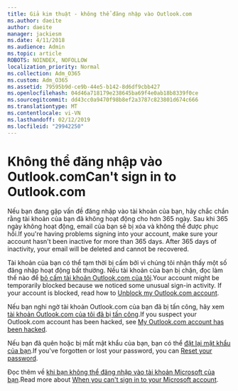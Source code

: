 ```yaml
---
title: Giả kim thuật - không thể đăng nhập vào Outlook.com
ms.author: daeite
author: daeite
manager: jackiesm
ms.date: 4/11/2018
ms.audience: Admin
ms.topic: article
ROBOTS: NOINDEX, NOFOLLOW
localization_priority: Normal
ms.collection: Adm_O365
ms.custom: Adm_O365
ms.assetid: 79595b9d-ce9b-44e5-b142-8d6df9cbb427
ms.openlocfilehash: 04d46a718179e238645ba69f4e0ab18b8339f0ce
ms.sourcegitcommit: dd43cc0a9470f98b8ef2a3787c823801d674c666
ms.translationtype: MT
ms.contentlocale: vi-VN
ms.lasthandoff: 02/12/2019
ms.locfileid: "29942250"
---
```

# <a name="cant-sign-in-to-outlookcom"></a><span data-ttu-id="d1232-102">Không thể đăng nhập vào Outlook.com</span><span class="sxs-lookup"><span data-stu-id="d1232-102">Can't sign in to Outlook.com</span></span>

<span data-ttu-id="d1232-p101">Nếu bạn đang gặp vấn đề đăng nhập vào tài khoản của bạn, hãy chắc chắn rằng tài khoản của bạn đã không hoạt động cho hơn 365 ngày. Sau khi 365 ngày không hoạt động, email của bạn sẽ bị xóa và không thể được phục hồi.</span><span class="sxs-lookup"><span data-stu-id="d1232-p101">If you're having problems signing into your account, make sure your account hasn't been inactive for more than 365 days. After 365 days of inactivity, your email will be deleted and cannot be recovered.</span></span>
  
<span data-ttu-id="d1232-p102">Tài khoản của bạn có thể tạm thời bị cấm bởi vì chúng tôi nhận thấy một số đăng nhập hoạt động bất thường. Nếu tài khoản của bạn bị chặn, đọc làm thế nào để [bỏ cấm tài khoản Outlook.com của tôi](https://support.office.com/article/f4ad2701-d166-4d8b-8a6a-9af2a1f8a4c4.aspx).</span><span class="sxs-lookup"><span data-stu-id="d1232-p102">Your account might be temporarily blocked because we noticed some unusual sign-in activity. If your account is blocked, read how to [Unblock my Outlook.com account](https://support.office.com/article/f4ad2701-d166-4d8b-8a6a-9af2a1f8a4c4.aspx).</span></span> 
  
<span data-ttu-id="d1232-107">Nếu bạn nghi ngờ tài khoản Outlook.com của bạn đã bị tấn công, hãy xem [tài khoản Outlook.com của tôi đã bị tấn công](https://support.office.com/article/35993ac5-ac2f-494e-aacb-5232dda453d8.aspx).</span><span class="sxs-lookup"><span data-stu-id="d1232-107">If you suspect your Outlook.com account has been hacked, see [My Outlook.com account has been hacked](https://support.office.com/article/35993ac5-ac2f-494e-aacb-5232dda453d8.aspx).</span></span>
  
<span data-ttu-id="d1232-108">Nếu bạn đã quên hoặc bị mất mật khẩu của bạn, bạn có thể [đặt lại mật khẩu của bạn](https://go.microsoft.com/fwlink/p/?LinkID=242804).</span><span class="sxs-lookup"><span data-stu-id="d1232-108">If you've forgotten or lost your password, you can [Reset your password](https://go.microsoft.com/fwlink/p/?LinkID=242804).</span></span>
  
<span data-ttu-id="d1232-109">Đọc thêm về [khi bạn không thể đăng nhập vào tài khoản Microsoft của bạn](https://go.microsoft.com/fwlink/p/?linkid=837479).</span><span class="sxs-lookup"><span data-stu-id="d1232-109">Read more about [When you can't sign in to your Microsoft account](https://go.microsoft.com/fwlink/p/?linkid=837479).</span></span>
  

